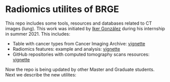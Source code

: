 # Radiomics utilites of BRGE

This repo includes some tools, resources and databases related to CT images (lung). This work was initiated by [Iker González](https://github.com/Ikerto) during his internship in summer 2021. This includes:

- Table with cancer types from Cancer Imaging Archive: [vignette](https://htmlview.glitch.me/?https://github.com/isglobal-brge/DataSHIELD_utils/blob/main/CT_images/cancer.html)
- Radiomics features: example and analysis: [vignette](https://htmlview.glitch.me/?https://github.com/isglobal-brge/DataSHIELD_utils/blob/main/Radiomics_features_extraction/Radiomics.html)
- GitHub repositories with computed tomography scans resources: [vignette](https://htmlview.glitch.me/?https://github.com/isglobal-brge/DataSHIELD_utils/blob/main/tools_and_databases/CT_scans.html)

Now the repo is being updated by other Master and Graduate students. Next we describe the new utilites: